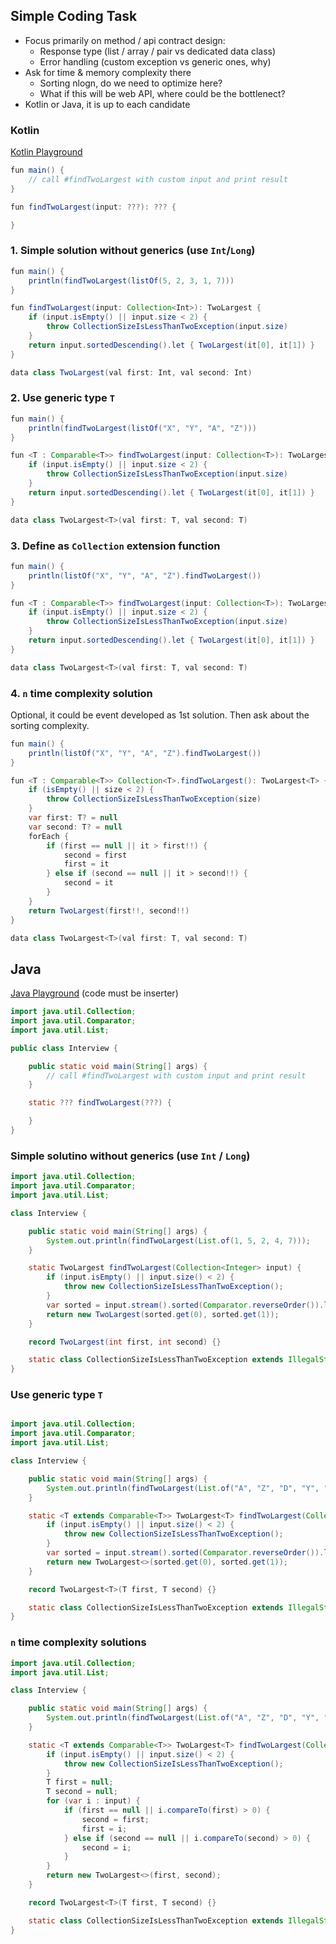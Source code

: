 ## Simple Coding Task 

- Focus primarily on method / api contract design:
  - Response type (list / array / pair vs dedicated data class)
  - Error handling (custom exception vs generic ones, why)
- Ask for time & memory complexity there
  - Sorting nlogn, do we need to optimize here?
  - What if this will be web API, where could be the bottlenect?
- Kotlin or Java, it is up to each candidate

### Kotlin <a id="kotlin"></a>

[Kotlin Playground](https://pl.kotl.in/3WA3cXLgY)

```java
fun main() {
    // call #findTwoLargest with custom input and print result
}

fun findTwoLargest(input: ???): ??? {

}
```

### 1. Simple solution without generics (use `Int`/`Long`) <a id="k1"></a>

```java
fun main() {
    println(findTwoLargest(listOf(5, 2, 3, 1, 7)))
}

fun findTwoLargest(input: Collection<Int>): TwoLargest {
    if (input.isEmpty() || input.size < 2) {
        throw CollectionSizeIsLessThanTwoException(input.size)
    }
    return input.sortedDescending().let { TwoLargest(it[0], it[1]) }
}

data class TwoLargest(val first: Int, val second: Int)

```

### 2. Use generic type `T` <a id="k2"></a>

```java
fun main() {
    println(findTwoLargest(listOf("X", "Y", "A", "Z")))
}

fun <T : Comparable<T>> findTwoLargest(input: Collection<T>): TwoLargest<T> {
    if (input.isEmpty() || input.size < 2) {
        throw CollectionSizeIsLessThanTwoException(input.size)
    }
    return input.sortedDescending().let { TwoLargest(it[0], it[1]) }
}

data class TwoLargest<T>(val first: T, val second: T)
```

### 3. Define as `Collection` extension function <a id="k3"></a>

```java
fun main() {
    println(listOf("X", "Y", "A", "Z").findTwoLargest())
}

fun <T : Comparable<T>> findTwoLargest(input: Collection<T>): TwoLargest<T> {
    if (input.isEmpty() || input.size < 2) {
        throw CollectionSizeIsLessThanTwoException(input.size)
    }
    return input.sortedDescending().let { TwoLargest(it[0], it[1]) }
}

data class TwoLargest<T>(val first: T, val second: T)

```

### 4. `n` time complexity solution <a id="k4"></a>

Optional, it could be event developed as 1st solution. Then ask about the sorting complexity.

```java
fun main() {
    println(listOf("X", "Y", "A", "Z").findTwoLargest())
}

fun <T : Comparable<T>> Collection<T>.findTwoLargest(): TwoLargest<T> {
    if (isEmpty() || size < 2) {
        throw CollectionSizeIsLessThanTwoException(size)
    }
    var first: T? = null
    var second: T? = null
    forEach {
        if (first == null || it > first!!) {
            second = first
            first = it
        } else if (second == null || it > second!!) {
            second = it
        }
    }
    return TwoLargest(first!!, second!!)
}

data class TwoLargest<T>(val first: T, val second: T)
```

## Java <a id="java"></a>

[Java Playground](https://dev.java/playground/) (code must be inserter)

```java
import java.util.Collection;
import java.util.Comparator;
import java.util.List;

public class Interview {

    public static void main(String[] args) {
        // call #findTwoLargest with custom input and print result
    }

    static ??? findTwoLargest(???) {

    }
}
```

### Simple solutino without generics (use `Int` / `Long`) <a id="j1"></a>

```java
import java.util.Collection;
import java.util.Comparator;
import java.util.List;

class Interview {

    public static void main(String[] args) {
        System.out.println(findTwoLargest(List.of(1, 5, 2, 4, 7)));
    }

    static TwoLargest findTwoLargest(Collection<Integer> input) {
        if (input.isEmpty() || input.size() < 2) {
            throw new CollectionSizeIsLessThanTwoException();
        }
        var sorted = input.stream().sorted(Comparator.reverseOrder()).limit(2).toList();
        return new TwoLargest(sorted.get(0), sorted.get(1));
    }

    record TwoLargest(int first, int second) {}

    static class CollectionSizeIsLessThanTwoException extends IllegalStateException {}
}
```

### Use generic type `T` <a id="j2"></a>

```java

import java.util.Collection;
import java.util.Comparator;
import java.util.List;

class Interview {

    public static void main(String[] args) {
        System.out.println(findTwoLargest(List.of("A", "Z", "D", "Y", "C")));
    }

    static <T extends Comparable<T>> TwoLargest<T> findTwoLargest(Collection<T> input) {
        if (input.isEmpty() || input.size() < 2) {
            throw new CollectionSizeIsLessThanTwoException();
        }
        var sorted = input.stream().sorted(Comparator.reverseOrder()).limit(2).toList();
        return new TwoLargest<>(sorted.get(0), sorted.get(1));
    }

    record TwoLargest<T>(T first, T second) {}

    static class CollectionSizeIsLessThanTwoException extends IllegalStateException {}
}
```

### `n` time complexity solutions <a id="j3"></a>

```java
import java.util.Collection;
import java.util.List;

class Interview {

    public static void main(String[] args) {
        System.out.println(findTwoLargest(List.of("A", "Z", "D", "Y", "C")));
    }

    static <T extends Comparable<T>> TwoLargest<T> findTwoLargest(Collection<T> input) {
        if (input.isEmpty() || input.size() < 2) {
            throw new CollectionSizeIsLessThanTwoException();
        }
        T first = null;
        T second = null;
        for (var i : input) {
            if (first == null || i.compareTo(first) > 0) {
                second = first;
                first = i;
            } else if (second == null || i.compareTo(second) > 0) {
                second = i;
            }
        }
        return new TwoLargest<>(first, second);
    }

    record TwoLargest<T>(T first, T second) {}

    static class CollectionSizeIsLessThanTwoException extends IllegalStateException {}
}
```
